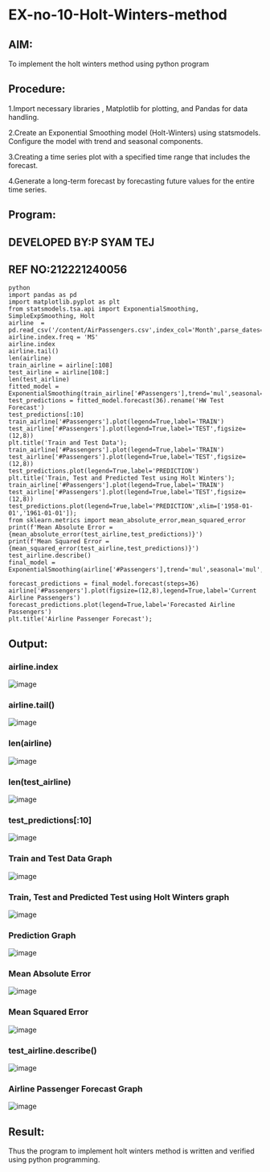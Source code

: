 # EX-no-10-Holt-Winters-method
## AIM:
   To implement the holt winters method using python program
## Procedure:
  1.Import necessary libraries , Matplotlib for plotting, and Pandas for data handling.
  
  2.Create an Exponential Smoothing model (Holt-Winters) using statsmodels. Configure the model with trend and seasonal components.
  
  3.Creating a time series plot with a specified time range that includes the forecast.
  
  4.Generate a long-term forecast by forecasting future values for the entire time series.
  
## Program:
## DEVELOPED BY:P SYAM TEJ
## REF NO:212221240056
```
python
import pandas as pd
import matplotlib.pyplot as plt
from statsmodels.tsa.api import ExponentialSmoothing, SimpleExpSmoothing, Holt
airline  = pd.read_csv('/content/AirPassengers.csv',index_col='Month',parse_dates=True)
airline.index.freq = 'MS'
airline.index
airline.tail()
len(airline)
train_airline = airline[:108]
test_airline = airline[108:]
len(test_airline)
fitted_model = ExponentialSmoothing(train_airline['#Passengers'],trend='mul',seasonal='mul',seasonal_periods=12).fit()
test_predictions = fitted_model.forecast(36).rename('HW Test Forecast')
test_predictions[:10]
train_airline['#Passengers'].plot(legend=True,label='TRAIN')
test_airline['#Passengers'].plot(legend=True,label='TEST',figsize=(12,8))
plt.title('Train and Test Data');
train_airline['#Passengers'].plot(legend=True,label='TRAIN')
test_airline['#Passengers'].plot(legend=True,label='TEST',figsize=(12,8))
test_predictions.plot(legend=True,label='PREDICTION')
plt.title('Train, Test and Predicted Test using Holt Winters');
train_airline['#Passengers'].plot(legend=True,label='TRAIN')
test_airline['#Passengers'].plot(legend=True,label='TEST',figsize=(12,8))
test_predictions.plot(legend=True,label='PREDICTION',xlim=['1958-01-01','1961-01-01']);
from sklearn.metrics import mean_absolute_error,mean_squared_error
print(f'Mean Absolute Error = {mean_absolute_error(test_airline,test_predictions)}')
print(f'Mean Squared Error = {mean_squared_error(test_airline,test_predictions)}')
test_airline.describe()
final_model = ExponentialSmoothing(airline['#Passengers'],trend='mul',seasonal='mul',seasonal_periods=12).fit()

forecast_predictions = final_model.forecast(steps=36)
airline['#Passengers'].plot(figsize=(12,8),legend=True,label='Current Airline Passengers')
forecast_predictions.plot(legend=True,label='Forecasted Airline Passengers')
plt.title('Airline Passenger Forecast');
```

## Output:
### airline.index
![image](https://github.com/praveenst13/EX-no-10-Holt-Winters-method/assets/118787793/3e9d4d66-2676-4273-aed5-ecbe3f83e5f0)
### airline.tail()
![image](https://github.com/praveenst13/EX-no-10-Holt-Winters-method/assets/118787793/675107e1-e371-44a1-8329-569626bfce72)
### len(airline)
![image](https://github.com/praveenst13/EX-no-10-Holt-Winters-method/assets/118787793/25fa7ece-823a-42dc-b5fb-6f8f457f560a)

### len(test_airline)
![image](https://github.com/praveenst13/EX-no-10-Holt-Winters-method/assets/118787793/62b9448f-fc9c-4536-9f05-e97186b25cd7)
### test_predictions[:10]
![image](https://github.com/praveenst13/EX-no-10-Holt-Winters-method/assets/118787793/0b36516f-11df-42f3-8a0d-b7e420b435eb)
### Train and Test Data Graph
![image](https://github.com/praveenst13/EX-no-10-Holt-Winters-method/assets/118787793/6443beb2-577c-4773-a677-40e5efdc92cc)
### Train, Test and Predicted Test using Holt Winters graph
![image](https://github.com/praveenst13/EX-no-10-Holt-Winters-method/assets/118787793/9b28465b-ea03-42f9-b0d9-ba0f2f9d2e6a)

### Prediction Graph
![image](https://github.com/praveenst13/EX-no-10-Holt-Winters-method/assets/118787793/188cea63-4669-468f-999d-c5fa46096680)
### Mean Absolute Error
![image](https://github.com/praveenst13/EX-no-10-Holt-Winters-method/assets/118787793/148075be-7024-4cb0-936d-8314acf2d2c5)
### Mean Squared Error
![image](https://github.com/praveenst13/EX-no-10-Holt-Winters-method/assets/118787793/7a9c6ca2-4040-4af9-a3fd-97b68c5d3aca)
### test_airline.describe()

![image](https://github.com/praveenst13/EX-no-10-Holt-Winters-method/assets/118787793/e2f2932e-ce13-45c6-81eb-3e55bf6d2f46)

### Airline Passenger Forecast Graph
![image](https://github.com/praveenst13/EX-no-10-Holt-Winters-method/assets/118787793/558067cc-1480-4b33-b31b-8f7a42f211ad)


## Result:

Thus the program to implement holt winters method is written and verified using python programming.
